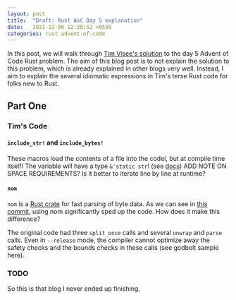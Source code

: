```yaml
---
layout: post
title:  "Draft: Rust AoC Day 5 explanation"
date:   2021-12-06 12:20:52 +0530
categories: rust advent-of-code
---
```


In this post, we will walk through [Tim Visee's solution](https://github.com/timvisee/advent-of-code-2021) to the day 5 Advent of Code Rust problem. The aim of this blog post is to not explain the solution to this problem, which is already explained in other blogs very well. Instead, I aim to explain the several idiomatic expressions in Tim's terse Rust code for folks new to Rust.

## Part One

### Tim's Code

#### `include_str!` and `include_bytes!`

These macros load the contents of a file into the codei, but at compile time itself! The variable will have a type `&'static str`! (see [docs](https://doc.rust-lang.org/stable/std/macro.include_str.html)) ADD NOTE ON SPACE REQUIREMENTS? Is it better to iterate line by line at runtime?

#### `nom`

`nom` is a [Rust crate](https://docs.rs/nom/6.2.1/nom/macro.named.html) for fast parsing of byte data. As we can see in [this commit](https://github.com/timvisee/advent-of-code-2021/commit/ef75c85f2621e570494f69755717ea1db2db0a15), using nom significantly sped up the code. How does it make this difference? 

The original code had three `split_once` calls and several `unwrap` and `parse` calls. Even in `--release` mode, the compiler cannot optimize away the safety checks and the bounds checks in these calls (see godbolt sample here). 

### TODO

So this is that blog I never ended up finishing.